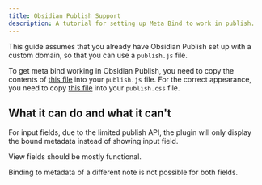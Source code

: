 ```yaml
---
title: Obsidian Publish Support
description: A tutorial for setting up Meta Bind to work in publish.
---
```


This guide assumes that you already have Obsidian Publish set up with a custom domain, so that you can use a `publish.js` file.

To get meta bind working in Obsidian Publish, you need to copy the contents of [this file](https://github.com/mProjectsCode/obsidian-meta-bind-plugin/blob/master/PublishLoad.js) into your `publish.js` file.
For the correct appearance, you need to copy [this file](https://github.com/mProjectsCode/obsidian-meta-bind-plugin/blob/master/styles.css) into your `publish.css` file.

## What it can do and what it can't

For input fields, due to the limited publish API, the plugin will only display the bound metadata instead of showing input field.

View fields should be mostly functional.

Binding to metadata of a different note is not possible for both fields.
